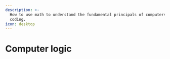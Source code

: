 ```yaml
---
description: >-
  How to use math to understand the fundamental principals of computers and
  coding.
icon: desktop
---
```


# Computer logic

